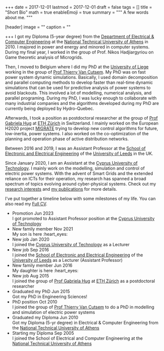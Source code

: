 +++
date = 2017-12-01
lastmod = 2017-12-01
draft = false
tags = []
title = "Short Bio"
math = true
enableEmoji = true
summary = """
A few words about me.
"""

[header]
image = ""
caption = ""

+++
I got my Diploma (5-year degree) from the [Department of Electrical & Computer Engineering](https://www.ece.ntua.gr/en) at the <a href="http://www.ece.ntua.gr" target="_blank">National Technical University of Athens</a> in 2010. I majored in power and energy and minored in computer systems. During my final year, I worked in the group of Prof. Nikos Hadjiargyriou on Game theoretic analysis of Microgrids.

Then, I moved to Belgium where I did my PhD at the [University of Liege](http://www.ulg.ac.be) working in the group of <a href="http://www.montefiore.ulg.ac.be/~vct" target="_blank">Prof Thierry Van Cutsem</a>. My PhD was on fast power system dynamic simulations. Basically, I used domain decomposition and parallel computing methods to develop faster than real-time dynamic simulations that can be used for predictive analysis of power systems to avoid blackouts. This involved a lot of modelling, numerical analysis, and parallel programing. During my PhD, I was lucky enough to collaborate with many industrial companies and the algorithms developed during my PhD are currently being deployed by Hydro-Quebec.

Afterwards, I took a position as postdoctoral researcher at the group of <a href="http://www.psl.ee.ethz.ch/" target="_blank">Prof Gabriela Hug</a> at <a href="https://www.ethz.ch/en.html" target="_blank">ETH Zürich</a> in Switzerland. I mainly worked on the European H2020 project [MIGRATE](https://www.h2020-migrate.eu/) trying to develop new control algorithms for future, low-inertia, power systems. I also worked on the co-optimization of the planning and operation phase of active distribution networks.

Between 2016 and 2019, I was an Assistant Professor at the <a href="https://engineering.leeds.ac.uk/electronic" target="_blank">School of Electronic and Electrical Engineering</a> of the <a href="https://www.leeds.ac.uk" target="_blank">University of Leeds</a> in the UK.

Since January 2020, I am an Assistant at the [Cyprus University of Technology](https://cut.ac.cy). I mainly work on the modelling, simulation and control of electric power systems. With the advent of Smart Grids and the extended reliance on ICTs for their operation, my research has spanned a broad spectrum of topics evolving around cyber-physical systems. Check out my [research interests](/#projects) and [my publications](/publication/) for more details.

I've put together a timeline below with some milestones of my life. You can also read my [Full CV](/files/Petros_Aristidou_CV.pdf).

<ul class="timeline">
<!-- Item 1 -->
  <li>
    <div class="direction-l">
      <div class="flag-wrapper">
        <span class="hexa"></span>
        <span class="flag">Promotion</span>
        <span class="time-wrapper"><span class="time">Jun 2023</span></span>
      </div>
      <div class="desc">I got promoted to Assistant Professor position at the <a href="https://cut.ac.cy" target="_blank">Cyprus University of Technology</a></div>
    </div>
  </li>
<!-- Item 2 -->
  <li>
    <div class="direction-l">
      <div class="flag-wrapper">
        <span class="hexa"></span>
        <span class="flag">New family member</span>
        <span class="time-wrapper"><span class="time">Nov 2021</span></span>
      </div>
      <div class="desc">My son is here :heart_eyes:</div>
    </div>
  </li>
<!-- Item 1 -->
  <li>
    <div class="direction-l">
      <div class="flag-wrapper">
        <span class="hexa"></span>
        <span class="flag">New job</span>
        <span class="time-wrapper"><span class="time">Jan 2020</span></span>
      </div>
      <div class="desc">I joined the <a href="https://cut.ac.cy" target="_blank">Cyprus University of Technology</a> as a Lecturer</div>
    </div>
  </li>
  <!-- Item 1 -->
  <li>
    <div class="direction-r">
      <div class="flag-wrapper">
        <span class="hexa"></span>
        <span class="flag">New job</span>
        <span class="time-wrapper"><span class="time">Sep 2016</span></span>
      </div>
      <div class="desc">I joined the <a href="https://engineering.leeds.ac.uk/electronic" target="_blank">School of Electronic and Electrical Engineering</a> of the <a href="https://leeds.ac.uk" target="_blank">University of Leeds</a> as a Lecturer (Assistant Professor)</div>
    </div>
  </li>
  <!-- Item 2 -->
  <li>
    <div class="direction-l">
      <div class="flag-wrapper">
        <span class="hexa"></span>
        <span class="flag">New family member</span>
        <span class="time-wrapper"><span class="time">Jun 2016</span></span>
      </div>
      <div class="desc">My daughter is here :heart_eyes:</div>
    </div>
  </li>
  <!-- Item 3 -->
  <li>
    <div class="direction-r">
      <div class="flag-wrapper">
        <span class="hexa"></span>
        <span class="flag">New job</span>
        <span class="time-wrapper"><span class="time">Aug 2015</span></span>
      </div>
      <div class="desc">I joined the group of <a href="http://www.psl.ee.ethz.ch/" target="_blank">Prof Gabriela Hug</a> at <a href="https://www.ethz.ch/en.html" target="_blank">ETH Zürich</a> as a postdoctoral researcher</div>
    </div>
  </li>
  <!-- Item 4 -->
  <li>
    <div class="direction-l">
      <div class="flag-wrapper">
        <span class="hexa"></span>
        <span class="flag">Graduated my PhD</span>
        <span class="time-wrapper"><span class="time">Jun 2015</span></span>
      </div>
      <div class="desc">Got my PhD in Engineering Sciences!</div>
    </div>
  </li>
  <!-- Item 5 -->
  <li>
    <div class="direction-r">
      <div class="flag-wrapper">
        <span class="hexa"></span>
        <span class="flag">PhD position</span>
        <span class="time-wrapper"><span class="time">Oct 2010</span></span>
      </div>
      <div class="desc">I joined the group of <a href="http://www.montefiore.ulg.ac.be/~vct" target="_blank">Prof Thierry Van Cutsem</a> to do a PhD in modelling and simulation of electric power systems</div>
    </div>
  </li>
  <!-- Item 6 -->
  <li>
    <div class="direction-l">
      <div class="flag-wrapper">
        <span class="hexa"></span>
        <span class="flag">Graduated my Diploma</span>
        <span class="time-wrapper"><span class="time">Jun 2010</span></span>
      </div>
      <div class="desc">Got my Diploma (5-yr degree) in Electrical & Computer Engineering from the <a href="http://www.ece.ntua.gr" target="_blank">National Technical University of Athens</a></div>
    </div>
  </li>
  <!-- Item 7 -->
  <li>
    <div class="direction-r">
      <div class="flag-wrapper">
        <span class="hexa"></span>
        <span class="flag">Starting my Diploma</span>
        <span class="time-wrapper"><span class="time">Sep 2005</span></span>
      </div>
      <div class="desc">I joined the School of Electrical and Computer Engineering at the <a href="http://www.ece.ntua.gr" target="_blank">National Technical University of Athens</a></div>
    </div>
  </li>
</ul>
